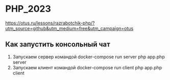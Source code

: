 # PHP_2023

https://otus.ru/lessons/razrabotchik-php/?utm_source=github&utm_medium=free&utm_campaign=otus

## Как запустить консольный чат

1. Запускаем сервер командой docker-compose run server php app.php server
2. Запускаем клиент командой docker-compose run client php app.php client